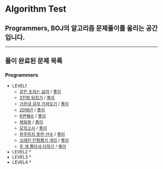 # Algorithm Test
## Programmers, BOJ의 알고리즘 문제풀이를 올리는 공간입니다.

* * *
## 풀이 완료된 문제 목록
### Programmers
* LEVEL1
  * [같은 숫자는 싫어](https://programmers.co.kr/learn/courses/30/lessons/12906) / [풀이](./src/programmers/level1/P12906.java)
  * [3진법 뒤집기](https://programmers.co.kr/learn/courses/30/lessons/68935) / [풀이](./src/programmers/level1/P68935.java)
  * [가운데 글자 가져오기](https://programmers.co.kr/learn/courses/30/lessons/12903) / [풀이](./src/programmers/level1/P12903.java)
  * [2016년](https://programmers.co.kr/learn/courses/30/lessons/12901) / [풀이](./src/programmers/level1/P12901.java)
  * [K번째수](https://programmers.co.kr/learn/courses/30/lessons/42748) / [풀이](./src/programmers/level1/P42748.java)
  * [체육복](https://programmers.co.kr/learn/courses/30/lessons/42862) / [풀이](./src/programmers/level1/P42862.java)
  * [모의고사](https://programmers.co.kr/learn/courses/30/lessons/42840) / [풀이](./src/programmers/level1/P42840.java)
  * [완주하지 못한 선수](https://programmers.co.kr/learn/courses/30/lessons/42576) / [풀이](./src/programmers/level1/P42576.java)
  * [크레인 인형뽑기 게임](https://programmers.co.kr/learn/courses/30/lessons/64061) / [풀이](./src/programmers/level1/P64061.java)
  * [두 개 뽑아서 더하기](https://programmers.co.kr/learn/courses/30/lessons/68644) / [풀이](./src/programmers/level1/P68644.java)
* LEVEL2
  * 
* LEVEL3
  * 
* LEVEL4
  *
    